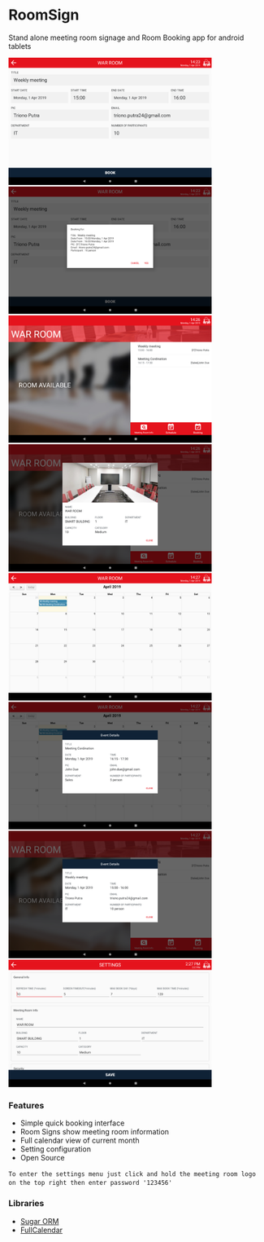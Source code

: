 # RoomSign

Stand alone meeting room signage and Room Booking app for android tablets

<img src="page1.png" width="400" alt="RoomSign"></img>
<img src="page2.png" width="400" alt="RoomSign"></img>
<br/>
<img src="page3.png" width="400" alt="RoomSign"></img>
<img src="page4.png" width="400" alt="RoomSign"></img>
<br/>
<img src="page5.png" width="400" alt="RoomSign"></img>
<img src="page6.png" width="400" alt="RoomSign"></img>
<br/>
<img src="page7.png" width="400" alt="RoomSign"></img>
<img src="page8.png" width="400" alt="RoomSign"></img>
<br/>

### Features
- Simple quick booking interface
- Room Signs show meeting room information
- Full calendar view of current month
- Setting configuration
- Open Source

`To enter the settings menu just click and hold the meeting room logo on the top right then enter password '123456' `

### Libraries
* [Sugar ORM](http://satyan.github.io/sugar/)
* [FullCalendar](https://fullcalendar.io)
